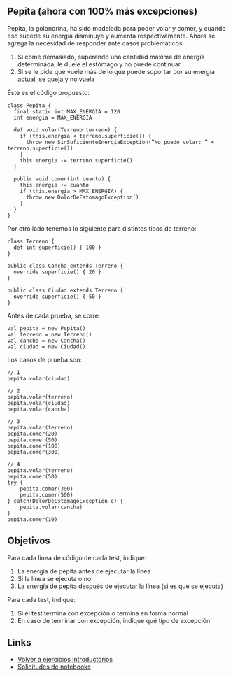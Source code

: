
## Pepita (ahora con 100% más excepciones)

Pepita, la golondrina, ha sido modelada para poder volar y comer, y cuando eso sucede su energía disminuye y aumenta respectivamente. Ahora se agrega la necesidad de responder ante casos problemáticos:

1. Si come demasiado, superando una cantidad máxima de energía determinada, le duele el estómago y no puede continuar
2. Si se le pide que vuele más de lo que puede soportar por su energía actual, se queja y no vuela

Éste es el código propuesto:

```xtend
class Pepita {
  final static int MAX_ENERGIA = 120
  int energia = MAX_ENERGIA

  def void volar(Terreno terreno) {
    if (this.energia < terreno.superficie()) {
      throw new SinSuficienteEnergiaException(”No puedo volar: ” + terreno.superficie())
    }
    this.energia -= terreno.superficie()
  }

  public void comer(int cuanto) {
    this.energia += cuanto
    if (this.energia > MAX_ENERGIA) {
      throw new DolorDeEstomagoException()
    }
  }
}
```

Por otro lado tenemos lo siguiente para distintos tipos de terreno:

```xtend
class Terreno {
  def int superficie() { 100 }
}

public class Cancha extends Terreno {
  override superficie() { 20 }
}

public class Ciudad extends Terreno {
  override superficie() { 50 }
}
```

Antes de cada prueba, se corre:

```xtend
val pepita = new Pepita()
val terreno = new Terreno()
val cancha = new Cancha()
val ciudad = new Ciudad()
```

Los casos de prueba son:

```xtend
// 1
pepita.volar(ciudad)

// 2
pepita.volar(terreno)
pepita.volar(ciudad)
pepita.volar(cancha)

// 3 
pepita.volar(terreno)
pepita.comer(20)
pepita.comer(50)
pepita.comer(100)
pepita.comer(300)

// 4
pepita.volar(terreno)
pepita.comer(50)
try {
    pepita.comer(300)
    pepita.comer(500)
} catch(DolorDeEstomagoException e) {
    pepita.volar(cancha)
}
pepita.comer(10)
```

## Objetivos

Para cada linea de código de cada test, indique:

1. La energía de pepita antes de ejecutar la línea
2. Si la línea se ejecuta o no
3. La energía de pepita después de ejecutar la línea (si es que se ejecuta)

Para cada test, indique:

1. Si el test termina con excepción o termina en forma normal
2. En caso de terminar con excepción, indique qué tipo de excepción

## Links

- [Volver a ejercicios introductorios](index.md)
- [Solicitudes de notebooks](solicitudesNotebooks.md)
